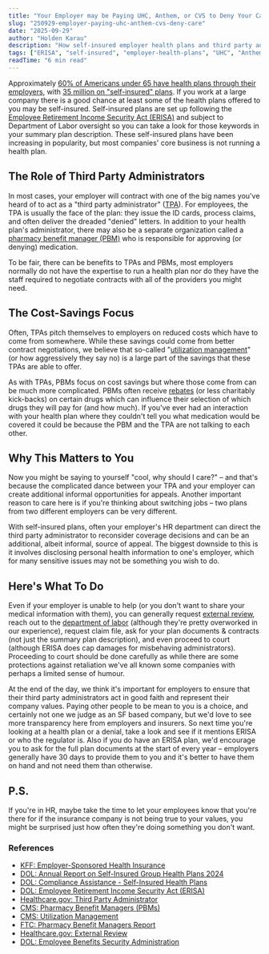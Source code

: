 ```yaml
---
title: "Your Employer may be Paying UHC, Anthem, or CVS to Deny Your Care"
slug: "250929-employer-paying-uhc-anthem-cvs-deny-care"
date: "2025-09-29"
author: "Holden Karau"
description: "How self-insured employer health plans and third party administrators create opportunities for additional appeals"
tags: ["ERISA", "self-insured", "employer-health-plans", "UHC", "Anthem", "CVS", "third-party-administrator", "TPA", "PBM", "appeals", "utilization-management"]
readTime: "6 min read"
---
```


Approximately [60% of Americans under 65 have health plans through their employers](https://www.kff.org/health-costs/health-policy-101-employer-sponsored-health-insurance/?entry=table-of-contents-introduction), with [35 million on "self-insured" plans](https://www.dol.gov/sites/dolgov/files/EBSA/researchers/statistics/retirement-bulletins/annual-report-on-self-insured-group-health-plans-2024.pdf). If you work at a large company there is a good chance at least some of the health plans offered to you may be self-insured. Self-insured plans are set up following the [Employee Retirement Income Security Act (ERISA)](https://www.dol.gov/general/topic/health-plans/erisa) and subject to Department of Labor oversight so you can take a look for those keywords in your summary plan description. These self-insured plans have been increasing in popularity, but most companies' core business is not running a health plan.

## The Role of Third Party Administrators

In most cases, your employer will contract with one of the big names you've heard of to act as a "third party administrator" ([TPA](https://www.healthcare.gov/glossary/third-party-administrator/)). For employees, the TPA is usually the face of the plan: they issue the ID cards, process claims, and often deliver the dreaded "denied" letters. In addition to your health plan's administrator, there may also be a separate organization called a [pharmacy benefit manager (PBM)](https://www.cms.gov/medicare/prescription-drug-coverage/prescription-drug-coverage-contracting/pharmacy-benefit-managers-pbms) who is responsible for approving (or denying) medication.

To be fair, there can be benefits to TPAs and PBMs, most employers normally do not have the expertise to run a health plan nor do they have the staff required to negotiate contracts with all of the providers you might need.

## The Cost-Savings Focus

Often, TPAs pitch themselves to employers on reduced costs which have to come from somewhere. While these savings could come from better contract negotiations, we believe that so-called "[utilization management](https://www.cms.gov/medicare-medicaid-coordination/fraud-prevention/medicaid-integrity-education/utilization-management)" (or how aggressively they say no) is a large part of the savings that these TPAs are able to offer.

As with TPAs, PBMs focus on cost savings but where those come from can be much more complicated. PBMs often receive [rebates](https://www.ftc.gov/reports/pharmacy-benefit-managers-ownership-pharmacies-implications-competition-consumers-ftc-report) (or less charitably kick-backs) on certain drugs which can influence their selection of which drugs they will pay for (and how much). If you've ever had an interaction with your health plan where they couldn't tell you what medication would be covered it could be because the PBM and the TPA are not talking to each other.

## Why This Matters to You

Now you might be saying to yourself "cool, why should I care?" – and that's because the complicated dance between your TPA and your employer can create additional informal opportunities for appeals. Another important reason to care here is if you're thinking about switching jobs – two plans from two different employers can be very different.

With self-insured plans, often your employer's HR department can direct the third party administrator to reconsider coverage decisions and can be an additional, albeit informal, source of appeal. The biggest downside to this is it involves disclosing personal health information to one's employer, which for many sensitive issues may not be something you wish to do.

## Here's What To Do

Even if your employer is unable to help (or you don't want to share your medical information with them), you can generally request [external review](https://www.healthcare.gov/appeal-insurance-company-decision/external-review/), reach out to the [department of labor](https://www.dol.gov/agencies/ebsa) (although they're pretty overworked in our experience), request claim file, ask for your plan documents & contracts (not just the summary plan description), and even proceed to court (although ERISA does cap damages for misbehaving administrators). Proceeding to court should be done carefully as while there are some protections against retaliation we've all known some companies with perhaps a limited sense of humour.

At the end of the day, we think it's important for employers to ensure that their third party administrators act in good faith and represent their company values. Paying other people to be mean to you is a choice, and certainly not one we judge as an SF based company, but we'd love to see more transparency here from employers and insurers. So next time you're looking at a health plan or a denial, take a look and see if it mentions ERISA or who the regulator is. Also if you do have an ERISA plan, we'd encourage you to ask for the full plan documents at the start of every year – employers generally have 30 days to provide them to you and it's better to have them on hand and not need them than otherwise.

## P.S.

If you're in HR, maybe take the time to let your employees know that you're there for if the insurance company is not being true to your values, you might be surprised just how often they're doing something you don't want.

### References
- [KFF: Employer-Sponsored Health Insurance](https://www.kff.org/health-costs/health-policy-101-employer-sponsored-health-insurance/?entry=table-of-contents-introduction)
- [DOL: Annual Report on Self-Insured Group Health Plans 2024](https://www.dol.gov/sites/dolgov/files/EBSA/researchers/statistics/retirement-bulletins/annual-report-on-self-insured-group-health-plans-2024.pdf)
- [DOL: Compliance Assistance - Self-Insured Health Plans](https://www.dol.gov/agencies/ebsa/about-ebsa/our-activities/resource-center/faqs/compliance-assistance-self-insured-health-plans)
- [DOL: Employee Retirement Income Security Act (ERISA)](https://www.dol.gov/general/topic/health-plans/erisa)
- [Healthcare.gov: Third Party Administrator](https://www.healthcare.gov/glossary/third-party-administrator/)
- [CMS: Pharmacy Benefit Managers (PBMs)](https://www.cms.gov/medicare/prescription-drug-coverage/prescription-drug-coverage-contracting/pharmacy-benefit-managers-pbms)
- [CMS: Utilization Management](https://www.cms.gov/medicare-medicaid-coordination/fraud-prevention/medicaid-integrity-education/utilization-management)
- [FTC: Pharmacy Benefit Managers Report](https://www.ftc.gov/reports/pharmacy-benefit-managers-ownership-pharmacies-implications-competition-consumers-ftc-report)
- [Healthcare.gov: External Review](https://www.healthcare.gov/appeal-insurance-company-decision/external-review/)
- [DOL: Employee Benefits Security Administration](https://www.dol.gov/agencies/ebsa)